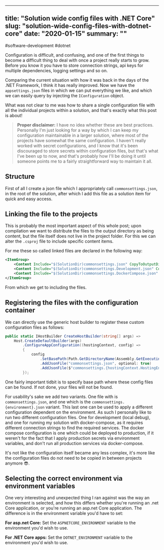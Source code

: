 
---
title: "Solution wide config files with .NET Core"
slug: "solution-wide-config-files-with-dotnet-core"
date: "2020-01-15"
summary: ""
---

#software-development #dotnet

Configuration is difficult, and confusing, and one of the first things to become a difficult thing to deal with once a project really starts to grow. Before you know it you have to store connection strings, api keys for multiple dependencies, logging settings and so on.

Comparing the current situation with how it was back in the days of the .NET Framework, I think it has really improved. Now we have the `appsettings.json` files in which we can put everything we like, and which we can easily query by injecting the `IConfiguration` object.

What was not clear to me was how to share a single configuration file with all the individual projects within a solution, and that's exactly what this post is about!

> **Proper disclaimer:**
> I have no idea whether these are best practices. Personally I'm just looking for a way by which I can keep my configuration maintainable in a larger solution, where most of the projects have somewhat the same configuration. I haven't really worked with secret configurations, and I know that it's been discouraged to store secrets within configuration files, but that's what I've been up to now, and that's probably how I'll be doing it until someone points me to a fairly straightforward way to maintain it all.


## Structure

First of all I create a json file which I appropriately call `commonsettings.json`, in the root of the solution, after which I add this file as a solution item for quick and easy access.

## Linking the file to the projects

This is probably the most important aspect of this whole post; upon compilation we want to distribute the files to the output directory as being content, but the file itself does not live in the project folder. For this we can alter the `.csproj` file to include specific content items.

For me these so called linked files are declared in the following way:

```xml
<ItemGroup>
    <Content Include="$(SolutionDir)commonsettings.json" CopyToOutputDirectory="PreserveNewest" LinkBase="\" />
    <Content Include="$(SolutionDir)commonsettings.Development.json" CopyToOutputDirectory="PreserveNewest" LinkBase="\" />
    <Content Include="$(SolutionDir)commonsettings.DockerCompose.json" CopyToOutputDirectory="PreserveNewest" LinkBase="\" />
</ItemGroup>
```

From which we get to including the files.

## Registering the files with the configuration container

We can directly use the generic host builder to register these custom configuration files as follows:

```csharp
public static IHostBuilder CreateHostBuilder(string[] args) =>
    Host.CreateDefaultBuilder(args)
        .ConfigureAppConfiguration((hostingContext, config) =>
        {
            config
                .SetBasePath(Path.GetDirectoryName(Assembly.GetExecutingAssembly().Location))
                .AddJsonFile("commonsettings.json", optional: true)
                .AddJsonFile($"commonsettings.{hostingContext.HostingEnvironment.EnvironmentName}.json", optional: true);
        });
```

One fairly important tidbit is to specify base path where these config files can be found. If not done, your files will not be found.

For usability's sake we add two variants. One file with is `commonsettings.json`, and one which is the `commonsettings.{environment}.json` variant. This last one can be used to apply a different configuration dependent on the environment. As such I personally like to run two different configuration files. One for development (local debug), and one for running my solution with docker-compose, as it requires different connection strings to find the required services. The docker compose configuration is one which could be deployed to production, if it weren't for the fact that I apply production secrets via environment variables, and don't run all production services via docker-compose.

It's not like the configuration itself became any less complex, it's more like the configuration files do not need to be copied in between projects anymore 😎.

## Selecting the correct environment via environment variables

One very interesting and unexpected thing I ran against was the way an environment is selected, and how this differs whether you're running an .net Core application, or you're running an asp.net Core application. The difference is in the environment variable you'd have to set:

**For asp.net Core:**
Set the `ASPNETCORE_ENVIRONMENT` variable to the environment you'd wish to use.

**For .NET Core apps:**
Set the `DOTNET_ENVIRONMENT` variable to the environment you'd wish to use.

